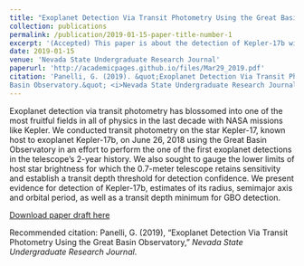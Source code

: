```yaml
---
title: "Exoplanet Detection Via Transit Photometry Using the Great Basin Observatory"
collection: publications
permalink: /publication/2019-01-15-paper-title-number-1
excerpt: '(Accepted) This paper is about the detection of Kepler-17b with the Great Basin Observatory.'
date: 2019-01-15
venue: 'Nevada State Undergraduate Research Journal'
paperurl: 'http://academicpages.github.io/files/Mar29_2019.pdf'
citation: 'Panelli, G. (2019). &quot;Exoplanet Detection Via Transit Photometry Using the Great
Basin Observatory.&quot; <i>Nevada State Undergraduate Research Journal</i>. 1(1).'
---
```

Exoplanet detection via transit photometry has blossomed into one of the most fruitful fields in all of physics in the last decade with NASA missions like Kepler. We conducted transit photometry on the star Kepler-17, known host to exoplanet Kepler-17b, on June 26, 2018 using the
Great Basin Observatory in an effort to perform the one of the first exoplanet detections in the telescope’s 2-year history. We also sought to gauge the lower limits of host star brightness for which the 0.7-meter telescope retains sensitivity and establish a transit depth threshold for detection confidence. We present evidence for detection of Kepler-17b, estimates of its radius, semimajor axis and
orbital period, as well as a transit depth minimum for GBO detection.

[Download paper draft here](http://academicpages.github.io/files/Mar29_2019.pdf)

Recommended citation: Panelli, G. (2019), “Exoplanet Detection Via Transit Photometry Using the Great
Basin Observatory,” <i>Nevada State Undergraduate Research Journal</i>.